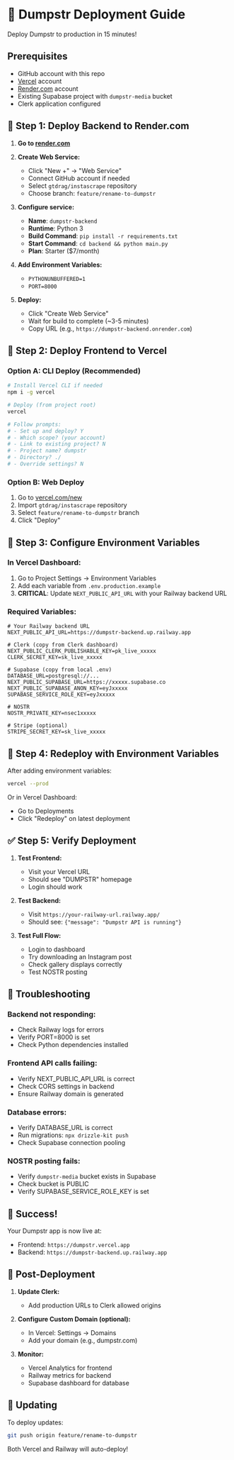 # 🚀 Dumpstr Deployment Guide

Deploy Dumpstr to production in 15 minutes!

## Prerequisites
- GitHub account with this repo
- [Vercel](https://vercel.com) account
- [Render.com](https://render.com) account  
- Existing Supabase project with `dumpstr-media` bucket
- Clerk application configured

## 🎯 Step 1: Deploy Backend to Render.com

1. **Go to [render.com](https://render.com/dashboard)**

2. **Create Web Service:**
   - Click "New +" → "Web Service"
   - Connect GitHub account if needed
   - Select `gtdrag/instascrape` repository
   - Choose branch: `feature/rename-to-dumpstr`

3. **Configure service:**
   - **Name**: `dumpstr-backend`
   - **Runtime**: Python 3
   - **Build Command**: `pip install -r requirements.txt`
   - **Start Command**: `cd backend && python main.py`
   - **Plan**: Starter ($7/month)

4. **Add Environment Variables:**
   - `PYTHONUNBUFFERED=1`
   - `PORT=8000`

5. **Deploy:**
   - Click "Create Web Service"
   - Wait for build to complete (~3-5 minutes)
   - Copy URL (e.g., `https://dumpstr-backend.onrender.com`)

## 🎨 Step 2: Deploy Frontend to Vercel

### Option A: CLI Deploy (Recommended)
```bash
# Install Vercel CLI if needed
npm i -g vercel

# Deploy (from project root)
vercel

# Follow prompts:
# - Set up and deploy? Y
# - Which scope? (your account)
# - Link to existing project? N
# - Project name? dumpstr
# - Directory? ./
# - Override settings? N
```

### Option B: Web Deploy
1. Go to [vercel.com/new](https://vercel.com/new)
2. Import `gtdrag/instascrape` repository
3. Select `feature/rename-to-dumpstr` branch
4. Click "Deploy"

## 🔐 Step 3: Configure Environment Variables

### In Vercel Dashboard:
1. Go to Project Settings → Environment Variables
2. Add each variable from `.env.production.example`
3. **CRITICAL**: Update `NEXT_PUBLIC_API_URL` with your Railway backend URL

### Required Variables:
```env
# Your Railway backend URL
NEXT_PUBLIC_API_URL=https://dumpstr-backend.up.railway.app

# Clerk (copy from Clerk dashboard)
NEXT_PUBLIC_CLERK_PUBLISHABLE_KEY=pk_live_xxxxx
CLERK_SECRET_KEY=sk_live_xxxxx

# Supabase (copy from local .env)
DATABASE_URL=postgresql://...
NEXT_PUBLIC_SUPABASE_URL=https://xxxxx.supabase.co
NEXT_PUBLIC_SUPABASE_ANON_KEY=eyJxxxxx
SUPABASE_SERVICE_ROLE_KEY=eyJxxxxx

# NOSTR
NOSTR_PRIVATE_KEY=nsec1xxxxx

# Stripe (optional)
STRIPE_SECRET_KEY=sk_live_xxxxx
```

## 🔄 Step 4: Redeploy with Environment Variables

After adding environment variables:
```bash
vercel --prod
```

Or in Vercel Dashboard:
- Go to Deployments
- Click "Redeploy" on latest deployment

## ✅ Step 5: Verify Deployment

1. **Test Frontend:**
   - Visit your Vercel URL
   - Should see "DUMPSTR" homepage
   - Login should work

2. **Test Backend:**
   - Visit `https://your-railway-url.railway.app/`
   - Should see: `{"message": "Dumpstr API is running"}`

3. **Test Full Flow:**
   - Login to dashboard
   - Try downloading an Instagram post
   - Check gallery displays correctly
   - Test NOSTR posting

## 🐛 Troubleshooting

### Backend not responding:
- Check Railway logs for errors
- Verify PORT=8000 is set
- Check Python dependencies installed

### Frontend API calls failing:
- Verify NEXT_PUBLIC_API_URL is correct
- Check CORS settings in backend
- Ensure Railway domain is generated

### Database errors:
- Verify DATABASE_URL is correct
- Run migrations: `npx drizzle-kit push`
- Check Supabase connection pooling

### NOSTR posting fails:
- Verify `dumpstr-media` bucket exists in Supabase
- Check bucket is PUBLIC
- Verify SUPABASE_SERVICE_ROLE_KEY is set

## 🎉 Success!

Your Dumpstr app is now live at:
- Frontend: `https://dumpstr.vercel.app`
- Backend: `https://dumpstr-backend.up.railway.app`

## 📝 Post-Deployment

1. **Update Clerk:**
   - Add production URLs to Clerk allowed origins

2. **Configure Custom Domain (optional):**
   - In Vercel: Settings → Domains
   - Add your domain (e.g., dumpstr.com)

3. **Monitor:**
   - Vercel Analytics for frontend
   - Railway metrics for backend
   - Supabase dashboard for database

## 🔄 Updating

To deploy updates:
```bash
git push origin feature/rename-to-dumpstr
```
Both Vercel and Railway will auto-deploy!